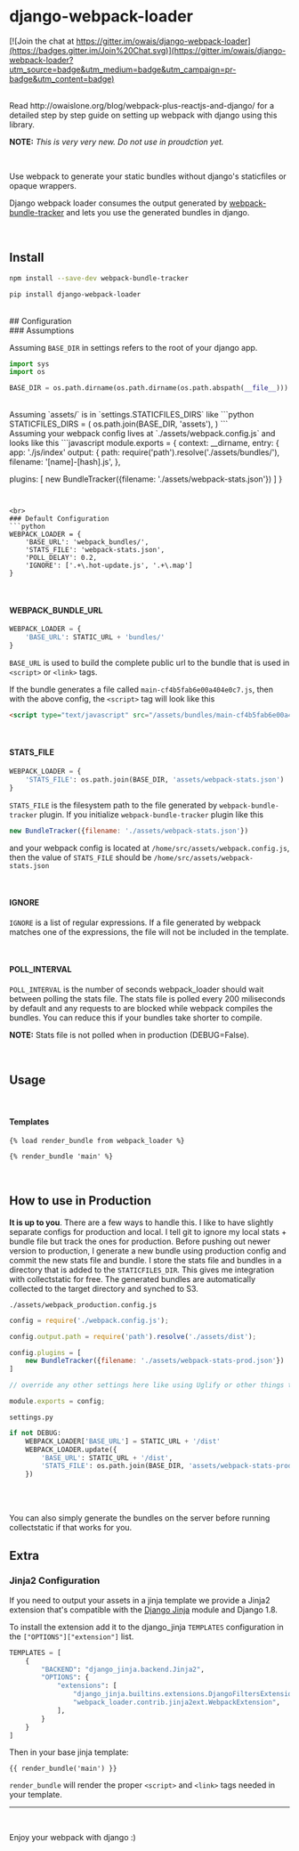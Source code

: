 # django-webpack-loader

[![Join the chat at https://gitter.im/owais/django-webpack-loader](https://badges.gitter.im/Join%20Chat.svg)](https://gitter.im/owais/django-webpack-loader?utm_source=badge&utm_medium=badge&utm_campaign=pr-badge&utm_content=badge)

<br>
Read http://owaislone.org/blog/webpack-plus-reactjs-and-django/ for a detailed step by step guide on setting up webpack with django using this library.

**NOTE:** *This is very very new. Do not use in proudction yet.*

<br>

Use webpack to generate your static bundles without django's staticfiles or opaque wrappers. 


Django webpack loader consumes the output generated by [webpack-bundle-tracker](https://github.com/owais/webpack-bundle-tracker) and lets you use the generated bundles in django.


<br>

## Install

```bash
npm install --save-dev webpack-bundle-tracker

pip install django-webpack-loader
```

<br>
## Configuration

<br>
### Assumptions

Assuming `BASE_DIR` in settings refers to the root of your django app.
```python
import sys
import os

BASE_DIR = os.path.dirname(os.path.dirname(os.path.abspath(__file__)))
```

<br>
Assuming `assets/` is in `settings.STATICFILES_DIRS` like
```python
STATICFILES_DIRS = (
	os.path.join(BASE_DIR, 'assets'),
)
```

<br>
Assuming your webpack config lives at `./assets/webpack.config.js` and looks like this
```javascript
module.exports = {
  context: __dirname,
  entry: {
    app: './js/index'
    output: {
      path: require('path').resolve('./assets/bundles/'),
      filename: '[name]-[hash].js',
  },

  plugins: [
    new BundleTracker({filename: './assets/webpack-stats.json'})
  ]
}

```


<br>
### Default Configuration
```python
WEBPACK_LOADER = {
    'BASE_URL': 'webpack_bundles/',
    'STATS_FILE': 'webpack-stats.json',
    'POLL_DELAY': 0.2,
    'IGNORE': ['.+\.hot-update.js', '.+\.map']
}
```

<br>

#### WEBPACK_BUNDLE_URL
```python
WEBPACK_LOADER = {
	'BASE_URL': STATIC_URL + 'bundles/'
}
```

`BASE_URL` is used to build the complete public url to the bundle that is used in `<script>` or `<link>` tags.

If the bundle generates a file called `main-cf4b5fab6e00a404e0c7.js`, then with the above config, the `<script>` tag will look like this

```html
<script type="text/javascript" src="/assets/bundles/main-cf4b5fab6e00a404e0c7.js"/>
```

<br>

#### STATS_FILE
```python
WEBPACK_LOADER = {
	'STATS_FILE': os.path.join(BASE_DIR, 'assets/webpack-stats.json')
}
```

`STATS_FILE` is the filesystem path to the file generated by `webpack-bundle-tracker` plugin. If you initialize `webpack-bundle-tracker` plugin like this

```javascript
new BundleTracker({filename: './assets/webpack-stats.json'})
```

and your webpack config is located at `/home/src/assets/webpack.config.js`, then the value of `STATS_FILE` should be `/home/src/assets/webpack-stats.json`

<br>

#### IGNORE
`IGNORE` is a list of regular expressions. If a file generated by webpack matches one of the expressions, the file will not be included in the template.

<br>

#### POLL_INTERVAL

`POLL_INTERVAL` is the number of seconds webpack_loader should wait between polling the stats file. The stats file is polled every 200 miliseconds by default and any requests to are blocked while webpack compiles the bundles. You can reduce this if your bundles take shorter to compile.

**NOTE:** Stats file is not polled when in production (DEBUG=False).

<br>


## Usage
<br>

#### Templates

```HTML+Django
{% load render_bundle from webpack_loader %}

{% render_bundle 'main' %}
```

<br>

## How to use in Production

**It is up to you**. There are a few ways to handle this. I like to have slightly separate configs for production and local. I tell git to ignore my local stats + bundle file but track the ones for production. Before pushing out newer version to production, I generate a new bundle using production config and commit the new stats file and bundle. I store the stats file and bundles in a directory that is added to the `STATICFILES_DIR`. This gives me integration with collectstatic for free. The generated bundles are automatically collected to the target directory and synched to S3.


`./assets/webpack_production.config.js`
```javascript
config = require('./webpack.config.js');

config.output.path = require('path').resolve('./assets/dist');

config.plugins = [
    new BundleTracker({filename: './assets/webpack-stats-prod.json'})
]

// override any other settings here like using Uglify or other things that make sense for production environments.

module.exports = config;
```

`settings.py`
```python
if not DEBUG:
	WEBPACK_LOADER['BASE_URL'] = STATIC_URL + '/dist'
	WEBPACK_LOADER.update({
		'BASE_URL': STATIC_URL + '/dist',
		'STATS_FILE': os.path.join(BASE_DIR, 'assets/webpack-stats-prod.json'
	})
```

<br><br>


You can also simply generate the bundles on the server before running collectstatic if that works for you. 

## Extra

### Jinja2 Configuration

If you need to output your assets in a jinja template we provide a Jinja2 extension that's compatible with the [Django Jinja](https://github.com/niwinz/django-jinja) module and Django 1.8.

To install the extension add it to the django_jinja `TEMPLATES` configuration in the `["OPTIONS"]["extension"]` list.

```python
TEMPLATES = [
    {
        "BACKEND": "django_jinja.backend.Jinja2",
        "OPTIONS": {
            "extensions": [
                "django_jinja.builtins.extensions.DjangoFiltersExtension",
                "webpack_loader.contrib.jinja2ext.WebpackExtension",
            ],
        }
    }
]
```

Then in your base jinja template:

```HTML+Jinja2
{{ render_bundle('main') }}
```

`render_bundle` will render the proper `<script>` and `<link>` tags needed in your template.


--------------------
<br>


Enjoy your webpack with django :)
